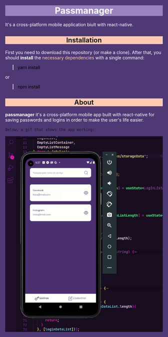 <html>
<head>
    <style>
        html{
            background-color: #4E3975;
        }
        spam{
            color: white
        }
        p{
            color: white;
        }
        .code{
            color: black
        }
        h1, h2{
            text-align: center;
        }
        h1{
            background-color: #9883BF;
        }
        h2{
            background-color: #FECBB2;
        }
    </style>
</head>
<body>

# <spam>Passmanager</spam>
It's a cross-platform mobile application biult with react-native.

## Installation

First you need to download this repository (or make a clone).
After that, you should <b>install</b> the <span style="color:#FECBB2">necessary dependencies</span> with a single command:

> <p class="code"> yarn install </p>

or
> <p class="code"> npm install </p>

## About

<b>passmanager</b> it's a cross-platform mobile app built with react-native for saving passwords and logins in order to make the user's life easier.

> <p style="color: #333">
    Below, a gif that shows the app working:
</p>

<img src="./src/assets/readme/default.gif">


</body>
</html5>
